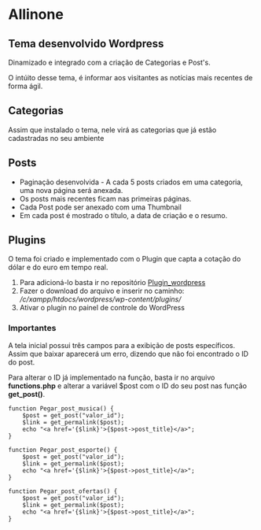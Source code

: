 # Allinone
## Tema desenvolvido  **Wordpress**
Dinamizado e integrado com a criação de Categorias e Post's. 

O intúito desse tema, é informar aos visitantes as notícias mais recentes de forma ágil.

## Categorias
   Assim que instalado o tema, nele virá as categorias que já estão cadastradas no seu ambiente

## Posts
* Paginação desenvolvida - A cada 5 posts criados em uma categoria, uma nova página será anexada. 
* Os posts mais recentes ficam nas primeiras páginas.
* Cada Post pode ser anexado com uma Thumbnail
* Em cada post é mostrado o título, a data de criação e o resumo.

## Plugins
   O tema foi criado e implementado com o Plugin que capta a cotação do dólar e do euro em tempo real.

1. Para adicioná-lo basta ir no repositório [Plugin_wordpress](https://github.com/giovanef16-sys/Plugin_wordpress)
2. Fazer o download do arquivo e inserir no caminho: */c/xampp/htdocs/wordpress/wp-content/plugins/*
3. Ativar o plugin no painel de controle do WordPress

### Importantes
A tela inicial possui três campos para a exibição de posts específicos. Assim que baixar aparecerá um erro, dizendo que não foi encontrado o ID do post.

Para alterar o ID já implementado na função, basta ir no arquivo **functions.php** e alterar a variável $post com o ID do seu post nas função **get_post()**.

    function Pegar_post_musica() {
        $post = get_post("valor_id");
        $link = get_permalink($post);
        echo "<a href='{$link}'>{$post->post_title}</a>";
    }

    function Pegar_post_esporte() {
        $post = get_post("valor_id");
        $link = get_permalink($post);
        echo "<a href='{$link}'>{$post->post_title}</a>";
    }

    function Pegar_post_ofertas() {
        $post = get_post("valor_id");
        $link = get_permalink($post);
        echo "<a href='{$link}'>{$post->post_title}</a>";
    }

